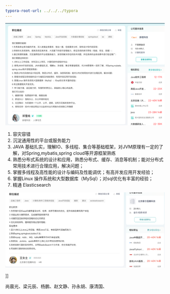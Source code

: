 ```yaml
---
typora-root-url: ../../../typora
---
```


![](/images/tmp/WX20230228-101248.png)

1. 容灾容错
2. 沉淀通用性的平台或服务能力
3. JAVA 基础扎实，理解IO、多线程、集合等基础框架，对JVM原理有一定的了解，对Spring,mybatis,spring cloud等开源框架熟练
4. 熟悉分布式系统的设计和应用，熟悉分布式、缓存、消息等机制；能对分布式常用技术进行合理应用，解决问题；
5. 掌握多线程及高性能的设计与编码及性能调优；有高并发应用开发经验；
6. 掌握Linux 操作系统和大型数据库（MySql）；对sql优化有丰富的经验；
7. 精通 Elasticsearch











![](/images/tmp/WX20230228-143955@2x.png)

]]





尚晨光、梁元辰、杨鹏、赵文静、孙永胡、康清国、